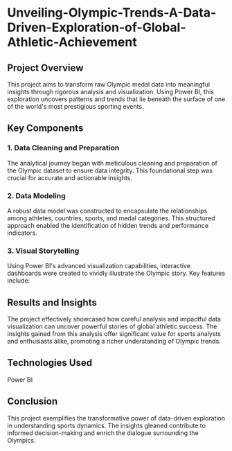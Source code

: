 # Unveiling-Olympic-Trends-A-Data-Driven-Exploration-of-Global-Athletic-Achievement

## Project Overview
This project aims to transform raw Olympic medal data into meaningful insights through rigorous analysis and visualization. Using Power BI, this exploration uncovers patterns and trends that lie beneath the surface of one of the world's most prestigious sporting events.

## Key Components

### 1. Data Cleaning and Preparation
The analytical journey began with meticulous cleaning and preparation of the Olympic dataset to ensure data integrity. This foundational step was crucial for accurate and actionable insights.

### 2. Data Modeling
A robust data model was constructed to encapsulate the relationships among athletes, countries, sports, and medal categories. This structured approach enabled the identification of hidden trends and performance indicators.

### 3. Visual Storytelling
Using Power BI's advanced visualization capabilities, interactive dashboards were created to vividly illustrate the Olympic story. Key features include:

## Results and Insights
The project effectively showcased how careful analysis and impactful data visualization can uncover powerful stories of global athletic success. The insights gained from this analysis offer significant value for sports analysts and enthusiasts alike, promoting a richer understanding of Olympic trends.

## Technologies Used
 Power BI

## Conclusion
This project exemplifies the transformative power of data-driven exploration in understanding sports dynamics. The insights gleaned contribute to informed decision-making and enrich the dialogue surrounding the Olympics.
